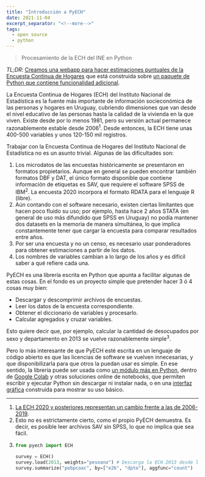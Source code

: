```yaml
---
title: "Introducción a PyECH"
date: 2021-11-04
excerpt_separator: "<!--more-->"
tags:
  - open source
  - python
---
```


> Procesamiento de la ECH del INE en Python

*TL;DR*: [Creamos una webapp para hacer estimaciones puntuales de la Encuesta Continua de Hogares](cpa-analytics.github.io/pyech) que está construida sobre [un paquete de Python que contiene funcionalidad adicional](https://github.com/cpa-analytics/pyech).

<!--more-->

La Encuesta Continua de Hogares (ECH) del Instituto Nacional de Estadística es la fuente más importante de información socieconómica de las personas y hogares en Uruguay, cubriendo dimensiones que van desde el nivel educativo de las personas hasta la calidad de la vivienda en la que viven. Existe desde por lo menos 1981, pero su versión actual permanece razonablemente estable desde 2006<sup>1</sup>. Desde entonces, la ECH tiene unas 400-500 variables y unos 120-150 mil registros.

Trabajar con la Encuesta Continua de Hogares del Instituto Nacional de Estadística no es un asunto trivial. Algunas de las dificultades son:

1. Los microdatos de las encuestas históricamente se presentaron en formatos propietarios. Aunque en general se pueden encontrar también formatos DBF y DAT, el único formato disponible que contiene información de etiquetas es SAV, que requiere el software SPSS de IBM<sup>2</sup>. La encuesta 2020 incorpora el formato RDATA para el lenguaje R (libre).
2. Aún contando con el software necesario, existen ciertas limitantes que hacen poco fluido su uso; por ejemplo, hasta hace 2 años STATA (en general de uso más difundido que SPSS en Uruguay) no podía mantener dos datasets en la memoria de manera simultánea, lo que implica constantemente tener que cargar la encuesta para comparar resultados entre años.
3. Por ser una encuesta y no un censo, es necesario usar ponderadores para obtener estimaciones a partir de los datos.
4. Los nombres de variables cambian a lo largo de los años y es difícil saber a qué refiere cada una.

PyECH es una librería escrita en Python que apunta a facilitar algunas de estas cosas. En el fondo es un proyecto simple que pretender hacer 3 ó 4 cosas muy bien:

* Descargar y descomprimir archivos de encuestas.
* Leer los datos de la encuesta correspondiente.
* Obtener el diccionario de variables y procesarlo.
* Calcular agregados y cruzar variables.

Esto quiere decir que, por ejemplo, calcular la cantidad de desocupados por sexo y departamento en 2013 se vuelve razonablemente simple<sup>3</sup>.

Pero lo más interesante de que PyECH esté escrita en un lenguaje de código abierto es que las licencias de software se vuelven innecesarias, y que disponibilizarla para que otros la puedan usar es simple. En ese sentido, la librería puede ser usada como [un módulo más en Python](https://pypi.org/project/pyech/), dentro de [Google Colab](https://colab.research.google.com/github/CPA-Analytics/pyech/blob/master/examples/example.ipynb) y otras soluciones online de notebooks, que permiten escribir y ejecutar Python sin descargar ni instalar nada, o en una [interfaz gráfica](https://cpa-analytics.github.io/pyech/) construida para mostrar su uso básico.

----
1. [La ECH 2020 y posteriores representan un cambio frente a las de 2006-2019](https://www.ine.gub.uy/c/document_library/get_file?uuid=359cba03-b448-400f-9e5b-10136bdfb519&groupId=10181).
2. Esto no es estrictamente cierto, como el propio PyECH demuestra. Es decir, es posible leer archivos SAV sin SPSS, lo que no implica que sea fácil.
3. ```python
   from pyech import ECH

   survey = ECH()
   survey.load(2013, weights="pesoano") # Descarga la ECH 2013 desde la web del INE, descomprime el .rar y lee el .sav correspondiente a hogares y personas.
   survey.summarize("pobpcoac", by=["e26", "dpto"], aggfunc="count")
   ```
